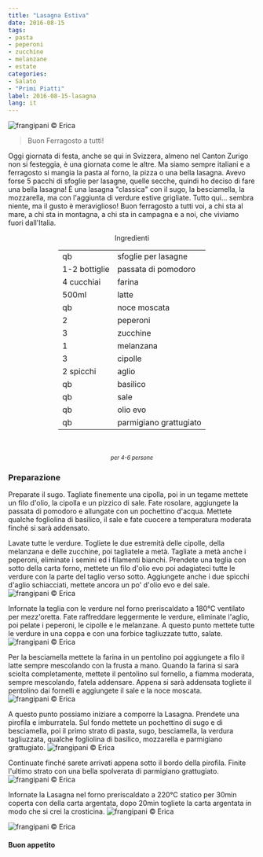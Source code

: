 ```yaml
---
title: "Lasagna Estiva"
date: 2016-08-15
tags:
- pasta
- peperoni
- zucchine
- melanzane
- estate
categories:
- Salato
- "Primi Piatti"
label: 2016-08-15-lasagna
lang: it
---
```

![](header.jpg "frangipani © Erica")

> Buon Ferragosto a tutti!

Oggi giornata di festa, anche se qui in Svizzera, almeno nel Canton Zurigo non si festeggia, è una giornata come le altre. Ma siamo sempre italiani e a ferragosto si mangia la pasta al forno, la pizza o una bella lasagna. Avevo forse 5 pacchi di sfoglie per lasagne, quelle secche, quindi ho deciso di fare una bella lasagna! È una lasagna "classica" con il sugo, la besciamella, la mozzarella, ma con l'aggiunta di verdure estive grigliate. Tutto qui... sembra niente, ma il gusto è meraviglioso! Buon ferragosto a tutti voi, a chi sta al mare, a chi sta in montagna, a chi sta in campagna e a noi, che viviamo fuori dall'Italia.

<div id="wrapper" style="text-align: center">
  <div id="yourdiv" style="display: inline-block;">
    <div class="ingredients">
      <div class="ingredients-title">Ingredienti</div>
      <table>
        <tbody>
          </tr>
          <tr>
            <td>qb</td>
            <td>sfoglie per lasagne</td>
          </tr>
          <tr>
            <td>1-2 bottiglie</td>
            <td>passata di pomodoro</td>
          </tr>
          <tr>
            <td>4 cucchiai</td>
            <td>farina</td>
          </tr>      
          <tr>
            <td>500ml</td>
            <td>latte</td>
          </tr>
          <tr>
            <td>qb</td>
            <td>noce moscata</td>
          </tr>
          <tr>
            <td>2</td>
            <td>peperoni</td>
          </tr>
          <tr>
            <td>3</td>
            <td>zucchine</td>
          </tr>
          <tr>
            <td>1</td>
            <td>melanzana</td>
          </tr>
          <tr>
            <td>3</td>
            <td>cipolle</td>
          </tr>
          <tr>
            <td>2 spicchi</td>
            <td>aglio</td>
          </tr>
          <tr>
            <td>qb</td>
            <td>basilico</td>
          </tr>
          <tr>
            <td>qb</td>
            <td>sale</td>
          </tr>
          <tr>
            <td>qb</td>
            <td>olio evo</td>
          </tr>
          <tr>
            <td>qb</td>
            <td>parmigiano grattugiato</td>        
          </tr>
        </tbody>
      </table>
      <br></br>
      <i class="pull-right" style="font-size: 80%;">per 4-6 persone</i>
    </div>
  </div>
</div>


<h3>
  <font color="grey">
    <i class="fa-solid fa-gears"></i>
  </font> Preparazione
</h3>

Preparate il sugo. Tagliate finemente una cipolla, poi in un tegame mettete un filo d'olio, la cipolla e un pizzico di sale. Fate rosolare, aggiungete la passata di pomodoro e allungate con un pochettino d'acqua. Mettete qualche fogliolina di basilico, il sale e fate cuocere a temperatura moderata finché si sarà addensato.

Lavate tutte le verdure. Togliete le due estremità delle cipolle, della melanzana e delle zucchine, poi tagliatele a metà. Tagliate a metà anche i peperoni, eliminate i semini ed i filamenti bianchi. Prendete una teglia con sotto della carta forno, mettete un filo d'olio evo poi adagiateci tutte le verdure con la parte del taglio verso sotto. Aggiungete anche i due spicchi d'aglio schiacciati, mettete ancora un po' d'olio evo e del sale.
![](verdure.jpg "frangipani © Erica")

Infornate la teglia con le verdure nel forno preriscaldato a 180°C ventilato per mezz'oretta. Fate raffreddare leggermente le verdure, eliminate l'aglio, poi pelate i peperoni, le cipolle e le melanzane. A questo punto mettete tutte le verdure in una coppa e con una forbice tagliuzzate tutto, salate.
![](verduretagliate.jpg "frangipani © Erica")

Per la besciamella mettete la farina in un pentolino poi aggiungete a filo il latte sempre mescolando con la frusta a mano. Quando la farina si sarà sciolta completamente, mettete il pentolino sul fornello, a fiamma moderata, sempre mescolando, fatela addensare. Appena si sarà addensata togliete il pentolino dai fornelli e aggiungete il sale e la noce moscata.
![](besciamella.jpg "frangipani © Erica")

A questo punto possiamo iniziare a comporre la Lasagna. Prendete una pirofila e imburratela. Sul fondo mettete un pochettino di sugo e di besciamella, poi il primo strato di pasta, sugo, besciamella, la verdura tagliuzzata, qualche fogliolina di basilico, mozzarella e parmigiano grattugiato.
![](comporre.jpg "frangipani © Erica")

Continuate finché sarete arrivati appena sotto il bordo della pirofila. Finite l'ultimo strato con una bella spolverata di parmigiano grattugiato.
![](teglia.jpg "frangipani © Erica")

Infornate la Lasagna nel forno preriscaldato a 220°C statico per 30min coperta con della carta argentata, dopo 20min togliete la carta argentata in modo che si crei la crosticina.
![](risultato1.jpg "frangipani © Erica")

![](risultato2.jpg "frangipani © Erica")

<h4>Buon appetito
  <font color="red">
    <i class="fa-regular fa-face-smile"></i>
  </font>
</h4>
